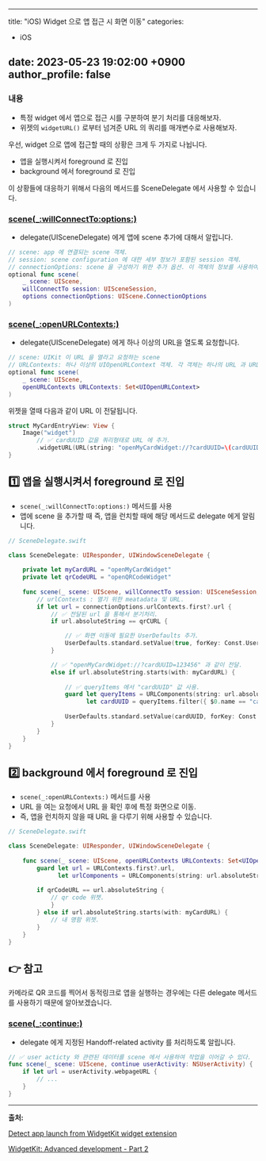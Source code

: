  ---
title:  "iOS) Widget 으로 앱 접근 시 화면 이동"
categories:
- iOS

date:   2023-05-23  19:02:00 +0900
author_profile: false
---
### 내용

- 특정 widget 에서 앱으로 접근 시를 구분하여 분기 처리를 대응해보자.
- 위젯의 `widgetURL()` 로부터 넘겨준 URL 의 쿼리를 매개변수로 사용해보자.

우선, widget 으로 앱에 접근할 때의 상황은 크게 두 가지로 나뉩니다.

- 앱을 실행시켜서 foreground 로 진입
- background 에서 foreground 로 진입

이 상황들에 대응하기 위해서 다음의 메서드를 SceneDelegate 에서 사용할 수 있습니다.

### [scene(_:willConnectTo:options:)](https://developer.apple.com/documentation/uikit/uiscenedelegate/3197914-scene)

- delegate(UISceneDelegate) 에게 앱에 scene 추가에 대해서 알립니다.

```swift
// scene: app 에 연결되는 scene 객체.
// session: scene configuration 에 대한 세부 정보가 포함된 session 객체.
// connectionOptions: scene 을 구성하기 위한 추가 옵션. 이 객체의 정보를 사용하여 scene 생성을 일으킨 작업을 처리. 예를 들어, 사용자가 선택한 quick action 에 응답.
optional func scene(
    _ scene: UIScene,
    willConnectTo session: UISceneSession,
    options connectionOptions: UIScene.ConnectionOptions
)
```

### [scene(_:openURLContexts:)](https://developer.apple.com/documentation/uikit/uiscenedelegate/3238059-scene)

- delegate(UISceneDelegate) 에게 하나 이상의 URL을 열도록 요청합니다.

```swift
// scene: UIKit 이 URL 을 열라고 요청하는 scene
// URLContexts: 하나 이상의 UIOpenURLContext 객체. 각 객체는 하나의 URL 과 URL 을 열기 위한 추가적인 정보를 포함.
optional func scene(
    _ scene: UIScene,
    openURLContexts URLContexts: Set<UIOpenURLContext>
)
```

위젯을 열때 다음과 같이 URL 이 전달됩니다.

```swift
struct MyCardEntryView: View {
    Image("widget")
        // ✅ cardUUID 값을 쿼리형태로 URL 에 추가.
        .widgetURL(URL(string: "openMyCardWidget://?cardUUID=\(cardUUID)"))
}
```

## 1️⃣ 앱을 실행시켜서 foreground 로 진입

- `scene(_:willConnectTo:options:)` 메서드를 사용
- 앱에 scene 을 추가할 때 즉, 앱을 런치할 때에 해당 메서드로 delegate 에게 알림니다.

```swift
// SceneDelegate.swift

class SceneDelegate: UIResponder, UIWindowSceneDelegate {
    
    private let myCardURL = "openMyCardWidget"
    private let qrCodeURL = "openQRCodeWidget"
    
    func scene(_ scene: UIScene, willConnectTo session: UISceneSession, options connectionOptions: UIScene.ConnectionOptions) {
        // urlContexts : 열기 위한 meatadata 및 URL. 
        if let url = connectionOptions.urlContexts.first?.url {
            // ✅ 전달된 url 을 통해서 분기처리.
            if url.absoluteString == qrCURL {

                // ✅ 화면 이동에 필요한 UserDefaults 추가.
                UserDefaults.standard.setValue(true, forKey: Const.UserDefaultsKey.openQRCodeWidget)
            }

            // ✅ "openMyCardWidget://?cardUUID=123456" 과 같이 전달.
            else if url.absoluteString.starts(with: myCardURL) {
                
                // ✅ queryItems 에서 "cardUUID" 값 사용.
                guard let queryItems = URLComponents(string: url.absoluteString)?.queryItems,
                      let cardUUID = queryItems.filter({ $0.name == "cardUUID" }).first?.value else { return }
              
                UserDefaults.standard.setValue(cardUUID, forKey: Const.UserDefaultsKey.widgetCardUUID)
            }
        }
    }
}
```

## 2️⃣ background 에서 foreground 로 진입

- `scene(_:openURLContexts:)` 메서드를 사용
- URL 을 여는 요청에서 URL 을 확인 후에 특정 화면으로 이동.
- 즉, 앱을 런치하지 않을 때 URL 을 다루기 위해 사용할 수 있습니다.

```swift
// SceneDelegate.swift

class SceneDelegate: UIResponder, UIWindowSceneDelegate {
    
    func scene(_ scene: UIScene, openURLContexts URLContexts: Set<UIOpenURLContext>) {
        guard let url = URLContexts.first?.url,
              let urlComponents = URLComponents(string: url.absoluteString) else { return }
        
        if qrCodeURL == url.absoluteString {
            // qr code 위젯.
            }
        } else if url.absoluteString.starts(with: myCardURL) {
            // 내 명함 위젯.
        }
    }
}
```

## 👉 참고

카메라로 QR 코드를 찍어서 동적링크로 앱을 실행하는 경우에는 다른 delegate 메서드를 사용하기 때문에 알아보겠습니다.

### [scene(_:continue:)](https://developer.apple.com/documentation/uikit/uiscenedelegate/3238056-scene)

- delegate 에게 지정된 Handoff-related activity 를 처리하도록 알립니다.

```swift
// ✅ user acticty 와 관련된 데이터를 scene 에서 사용하여 작업을 이어갈 수 있다.
func scene(_ scene: UIScene, continue userActivity: NSUserActivity) {
    if let url = userActivity.webpageURL {
        // ...
    }
}
```

---

**출처:** 

[Detect app launch from WidgetKit widget extension](https://stackoverflow.com/questions/63697132/detect-app-launch-from-widgetkit-widget-extension)

[WidgetKit: Advanced development - Part 2](https://medium.com/kinandcartacreated/widgetkit-advanced-development-part-2-a675a617fdc9)
